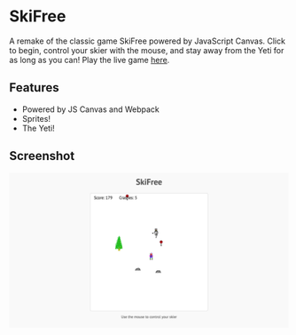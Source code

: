 # SkiFree

A remake of the classic game SkiFree powered by JavaScript Canvas. Click to begin, control your skier with the mouse, and stay away from the Yeti for as long as you can! Play the live game [here](http://alexrichey.com/2016/04/17/ski-free/).

## Features

* Powered by JS Canvas and Webpack
* Sprites!
* The Yeti!

## Screenshot

![Screenshot](./images/screenshot.png)
